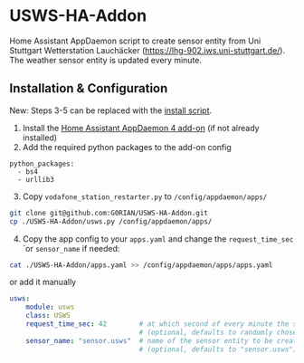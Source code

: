 # USWS-HA-Addon
Home Assistant AppDaemon script to create sensor entity from Uni Stuttgart Wetterstation Lauchäcker (https://lhg-902.iws.uni-stuttgart.de/). The weather sensor entity is updated every minute.

## Installation & Configuration

New: Steps 3-5 can be replaced with the [install script]. 

1. Install the [Home Assistant AppDaemon 4 add-on][appdaemon4] (if not already installed)
2. Add the required python packages to the add-on config
```
python_packages:
  - bs4
  - urllib3
```
3. Copy `vodafone_station_restarter.py` to `/config/appdaemon/apps/`
````bash
git clone git@github.com:G0RIAN/USWS-HA-Addon.git
cp ./USWS-HA-Addon/usws.py /config/appdaemon/apps/
````
4. Copy the app config to your `apps.yaml` and change the `request_time_sec`´or `sensor_name` if needed:
```bash
cat ./USWS-HA-Addon/apps.yaml >> /config/appdaemon/apps/apps.yaml
```
or add it manually
```yaml
usws:
    module: usws
    class: USWS
    request_time_sec: 42        # at which second of every minute the sensor is updated 
                                # (optional, defaults to randomly chosen value between 0 and 60)
    sensor_name: "sensor.usws"  # name of the sensor entity to be created, 'sensor.' can be omitted 
                                # (optional, defaults to "sensor.usws")
```

[appdaemon4]: https://github.com/hassio-addons/repository/tree/master/appdaemon
[install script]: (install.sh)